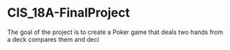 # CIS_18A-FinalProject



 The goal of the project is to create a Poker game that deals two hands from a deck compares them and deci
    
